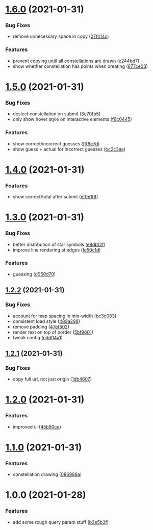 # [1.6.0](https://github.com/SweetheartSquad/ggj2021/compare/v1.5.0...v1.6.0) (2021-01-31)


### Bug Fixes

* remove unnecessary space in copy ([27f414c](https://github.com/SweetheartSquad/ggj2021/commit/27f414c47d65b4df978b903ce7f917a5344df8dc))


### Features

* prevent copying until all constellations are drawn ([e244bd7](https://github.com/SweetheartSquad/ggj2021/commit/e244bd770e7676cc94d94f5fb0e7783bbb821cec))
* show whether constellation has points when creating ([677ce03](https://github.com/SweetheartSquad/ggj2021/commit/677ce03ec4e9c4e27bf54d3167fceaef7e9b3c6a))

# [1.5.0](https://github.com/SweetheartSquad/ggj2021/compare/v1.4.0...v1.5.0) (2021-01-31)


### Bug Fixes

* deslect constellation on submit ([3e70fb5](https://github.com/SweetheartSquad/ggj2021/commit/3e70fb5a46f24e7a7eb1b8589136ab042975157f))
* only show hover style on interactive elements ([f6c0445](https://github.com/SweetheartSquad/ggj2021/commit/f6c0445d54e4d0f6d2dc1e1fff44f8a8fd4ce48f))


### Features

* show correct/incorrect guesses ([fff6e7d](https://github.com/SweetheartSquad/ggj2021/commit/fff6e7d83ed04c02589695498583e76b1fca1483))
* show guess + actual for incorrect guesses ([bc2c3aa](https://github.com/SweetheartSquad/ggj2021/commit/bc2c3aaea8cd9881cad1c5ea659f936a5e46f597))

# [1.4.0](https://github.com/SweetheartSquad/ggj2021/compare/v1.3.0...v1.4.0) (2021-01-31)


### Features

* show correct/total after submit ([ef0e1f8](https://github.com/SweetheartSquad/ggj2021/commit/ef0e1f8ae0af842bd4b2678b00a197582f7a3488))

# [1.3.0](https://github.com/SweetheartSquad/ggj2021/compare/v1.2.2...v1.3.0) (2021-01-31)


### Bug Fixes

* better distribution of star symbols ([e8db12f](https://github.com/SweetheartSquad/ggj2021/commit/e8db12f5ba0ee3f0690eda5916e653ea5a4c4b1d))
* improve line rendering at edges ([fe50c1d](https://github.com/SweetheartSquad/ggj2021/commit/fe50c1d428e1fee5103e0622d81fe2bc80120f87))


### Features

* guessing ([d050d70](https://github.com/SweetheartSquad/ggj2021/commit/d050d70d201e468ae666cc8124f9fad7796eb32b))

## [1.2.2](https://github.com/SweetheartSquad/ggj2021/compare/v1.2.1...v1.2.2) (2021-01-31)


### Bug Fixes

* account for map spacing in min-width ([bc3c083](https://github.com/SweetheartSquad/ggj2021/commit/bc3c0836fdbc69f23c891dc88d83578065f08b5e))
* consistent load style ([489a299](https://github.com/SweetheartSquad/ggj2021/commit/489a2995f09473daee6172c69dbd87795ae4239c))
* remove padding ([47ef502](https://github.com/SweetheartSquad/ggj2021/commit/47ef5025f19432253b45c1120fc642c09dc17644))
* render text on top of border ([5bf9601](https://github.com/SweetheartSquad/ggj2021/commit/5bf96013280069ab4b4ee03c523183811fae4642))
* tweak config ([edd04a1](https://github.com/SweetheartSquad/ggj2021/commit/edd04a17806e86f598d1fc384edfb75b00a1d63b))

## [1.2.1](https://github.com/SweetheartSquad/ggj2021/compare/v1.2.0...v1.2.1) (2021-01-31)


### Bug Fixes

* copy full url, not just origin ([1db4607](https://github.com/SweetheartSquad/ggj2021/commit/1db460733a0328453523a583cab82fcf3839a0de))

# [1.2.0](https://github.com/SweetheartSquad/ggj2021/compare/v1.1.0...v1.2.0) (2021-01-31)


### Features

* improved ui ([45b90ce](https://github.com/SweetheartSquad/ggj2021/commit/45b90ce0843292d088d6229724ce0f0592a8d265))

# [1.1.0](https://github.com/SweetheartSquad/ggj2021/compare/v1.0.0...v1.1.0) (2021-01-31)


### Features

* constellation drawing ([086988a](https://github.com/SweetheartSquad/ggj2021/commit/086988a0c665dd537f793320b183ee9359c988e8))

# 1.0.0 (2021-01-28)


### Features

* add some rough query param stuff ([b3e5b3f](https://github.com/SweetheartSquad/ggj2021/commit/b3e5b3f3d0ae7c95fcc5a64022dd596cad7cf0bc))
